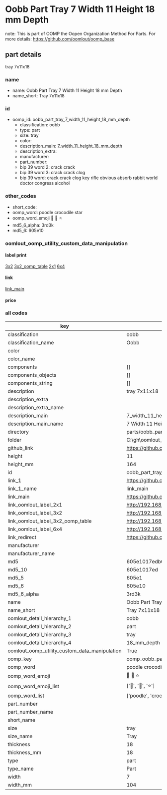 # Oobb Part Tray 7 Width 11 Height 18 mm Depth  

note: This is part of OOMP the Oopen Organization Method For Parts. For more details: https://github.com/oomlout/oomp_base

##  part details
  



tray 7x11x18



### name
* name: Oobb Part Tray 7 Width 11 Height 18 mm Depth
* name_short: Tray 7x11x18 
### id
* oomp_id: oobb_part_tray_7_width_11_height_18_mm_depth
  * classification: oobb
  * type: part
  * size: tray
  * color: 
  * description_main: 7_width_11_height_18_mm_depth
  * description_extra: 
  * manufacturer: 
  * part_number: 
  * bip 39 word 2: crack crack
  * bip 39 word 3: crack crack clog
  * bip 39 word: crack crack clog key rifle obvious absorb rabbit world doctor congress alcohol

### other_codes
* short_code: 
* oomp_word: poodle crocodile star
* oomp_word_emoji :poodle: :crocodile: :star:
* md5_6_alpha: 3rd3k
* md5_6: 605e10






### oomlout_oomp_utility_custom_data_manipulation
#### label print
[3x2](http://192.168.1.245:1112/?label=oomp%203rd3k)
[3x2_oomp_table](http://192.168.1.108:1112/?label=oomp%203rd3k)
[2x1](http://192.168.1.242:1112/?label=oomp%203rd3k)
[6x4](http://192.168.1.55:1112/?label=oomp%203rd3k)    

#### link

[link_main](https://github.com/oomlout/oomlout_oobb_version_4_generated_parts/tree/main/navigation_oomp/oobb/part/tray/7_width_11_height_18_mm_depth/part)                              

#### price







### all codes 
| key | value |  
| --- | --- |  
| classification | oobb |  
| classification_name | Oobb |  
| color |  |  
| color_name |  |  
| components | [] |  
| components_objects | [] |  
| components_string | [] |  
| description | tray 7x11x18 |  
| description_extra |  |  
| description_extra_name |  |  
| description_main | 7_width_11_height_18_mm_depth |  
| description_main_name | 7 Width 11 Height 18 mm Depth |  
| directory | parts/oobb_part_tray_7_width_11_height_18_mm_depth |  
| folder | C:\gh\oomlout_oobb_version_4_generated_parts\parts\oobb_part_tray_7_width_11_height_18_mm_depth |  
| github_link | https://github.com/oomlout/oomlout_oomp_part_src/tree/main/parts/oobb_part_tray_7_width_11_height_18_mm_depth |  
| height | 11 |  
| height_mm | 164 |  
| id | oobb_part_tray_7_width_11_height_18_mm_depth |  
| link_1 | https://github.com/oomlout/oomlout_oobb_version_4_generated_parts/tree/main/navigation_oomp/oobb/part/tray/7_width_11_height_18_mm_depth/part |  
| link_1_name | link_main |  
| link_main | https://github.com/oomlout/oomlout_oobb_version_4_generated_parts/tree/main/navigation_oomp/oobb/part/tray/7_width_11_height_18_mm_depth/part |  
| link_oomlout_label_2x1 | http://192.168.1.242:1112/?label=oomp%203rd3k |  
| link_oomlout_label_3x2 | http://192.168.1.245:1112/?label=oomp%203rd3k |  
| link_oomlout_label_3x2_oomp_table | http://192.168.1.108:1112/?label=oomp%203rd3k |  
| link_oomlout_label_6x4 | http://192.168.1.55:1112/?label=oomp%203rd3k |  
| link_redirect | https://github.com/oomlout/oomlout_oobb_version_4_generated_parts/tree/main/parts/oobb_tray_07_11_18 |  
| manufacturer |  |  
| manufacturer_name |  |  
| md5 | 605e1017edb0201a62dcd7a0570c718e |  
| md5_10 | 605e1017ed |  
| md5_5 | 605e1 |  
| md5_6 | 605e10 |  
| md5_6_alpha | 3rd3k |  
| name | Oobb Part Tray 7 Width 11 Height 18 mm Depth |  
| name_short | Tray 7x11x18  |  
| oomlout_detail_hierarchy_1 | oobb |  
| oomlout_detail_hierarchy_2 | part |  
| oomlout_detail_hierarchy_3 | tray |  
| oomlout_detail_hierarchy_4 | 18_mm_depth |  
| oomlout_oomp_utility_custom_data_manipulation | True |  
| oomp_key | oomp_oobb_part_tray_7_width_11_height_18_mm_depth |  
| oomp_word | poodle crocodile star |  
| oomp_word_emoji | :poodle: :crocodile: :star: |  
| oomp_word_emoji_list | [':poodle:', ':crocodile:', ':star:'] |  
| oomp_word_list | ['poodle', 'crocodile', 'star'] |  
| part_number |  |  
| part_number_name |  |  
| short_name |  |  
| size | tray |  
| size_name | Tray |  
| thickness | 18 |  
| thickness_mm | 18 |  
| type | part |  
| type_name | Part |  
| width | 7 |  
| width_mm | 104 |  
